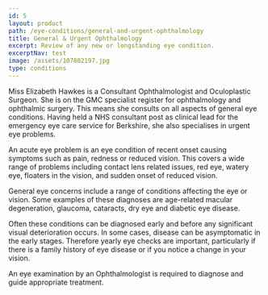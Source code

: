 ```yaml
---
id: 5
layout: product
path: /eye-conditions/general-and-urgent-ophthalmology
title: General & Urgent Ophthalmology
excerpt: Review of any new or longstanding eye condition.
excerptNav: test
image: /assets/107802197.jpg
type: conditions
---
```


Miss Elizabeth Hawkes is a Consultant Ophthalmologist and Oculoplastic Surgeon. She is on the GMC specialist register for ophthalmology and ophthalmic surgery. This means she consults on all aspects of general eye conditions. Having held a NHS consultant post as clinical lead for the emergency eye care service for Berkshire, she also specialises in urgent eye problems.

An acute eye problem is an eye condition of recent onset causing symptoms such as pain, redness or reduced vision. This covers a wide range of problems including contact lens related issues, red eye, watery eye, floaters in the vision, and sudden onset of reduced vision.

General eye concerns include a range of conditions affecting the eye or vision. Some examples of these diagnoses are age-related macular degeneration, glaucoma, cataracts, dry eye and diabetic eye disease.

Often these conditions can be diagnosed early and before any significant visual deterioration occurs. In some cases, disease can be asymptomatic in the early stages. Therefore yearly eye checks are important, particularly if there is a family history of eye disease or if you notice a change in your vision.

An eye examination by an Ophthalmologist is required to diagnose and guide appropriate treatment.
